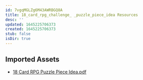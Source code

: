 ```yaml
---
id: 7vgqMGLZg6M43AWRBGQ8A
title: 18_card_rpg_challenge_ _puzzle_piece_idea Resources
desc: ''
updated: 1645225706373
created: 1645225706373
stub: false
isDir: true
---
```

## Imported Assets
- [18 Card RPG Puzzle Piece Idea.pdf](/assets/18-card-rpg-puzzle-piece-idea-YUudmvzB6AKu.pdf)
